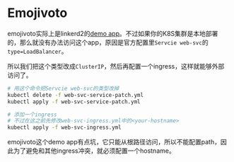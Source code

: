 # Emojivoto

emojivoto实际上是linkerd2的[demo app](https://linkerd.io/2/getting-started/#step-3-install-the-demo-app)。不过如果你的K8S集群是本地部署的，那么就没有办法访问这个app，原因是官方配置里`Servcie web-svc`的`type=LoadBalancer`。

所以我们把这个类型改成`ClusterIP`，然后再配置一个ingress，这样就能够外部访问了。

```bash
# 用这个命令把Servcie web-svc的类型改掉
kubectl delete -f web-svc-service-patch.yml
kubectl apply -f web-svc-service-patch.yml

# 添加一个ingress
# 不过在这之前先修改web-svc-ingress.yml中的<your-hostname>
kubectl apply -f web-svc-ingress.yml
```

emojivoto这个demo app有点坑，它只能从根路径访问，所以不能配置path，因此为了避免和其他ingress冲突，就必须配置一个hostname。